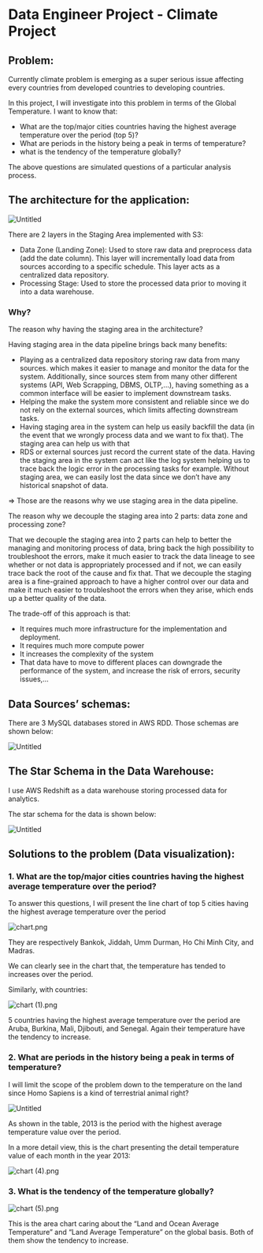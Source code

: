 # Data Engineer Project - Climate Project

## **Problem:**

Currently climate problem is emerging as a super serious issue affecting every countries from developed countries to developing countries.

In this project, I will investigate into this problem in terms of the Global Temperature. I want to know that:

- What are the top/major cities countries having the highest average temperature over the period (top 5)?
- What are periods in the history being a peak in terms of temperature?
- what is the tendency of the temperature globally?

The above questions are simulated questions of a particular analysis process. 

## The architecture for the application:

![Untitled](Visualization/Untitled.png)

There are 2 layers in the Staging Area implemented with S3: 

- Data Zone (Landing Zone): Used to store raw data and preprocess data (add the date column). This layer will incrementally load data from sources according to a specific schedule. This layer acts as a centralized data repository.
- Processing Stage: Used to store the processed data prior to moving it into a data warehouse.

### Why?

The reason why having the staging area in the architecture?

Having staging area in the data pipeline brings back many benefits:

- Playing as a centralized data repository storing raw data from many sources. which makes it easier to manage and monitor the data for the system. Additionally, since sources stem from many other different systems (API, Web Scrapping, DBMS, OLTP,…), having something as a common interface will be easier to implement downstream tasks.
- Helping the make the system more consistent and reliable since we do not rely on the external sources, which limits affecting downstream tasks.
- Having staging area in the system can help us easily backfill the data (in the event that we wrongly process data and we want to fix that). The staging area can help us with that
- RDS or external sources just record the current state of the data. Having the staging area in the system can act like the log system helping us to trace back the logic error in the processing tasks for example. Without staging area, we can easily lost the data since we don’t have any historical snapshot of data.

⇒ Those are the reasons why we use staging area in the data pipeline.

The reason why we decouple the staging area into 2 parts: data zone and processing zone?

That we decouple the staging area into 2 parts can help to better the managing and monitoring process of data, bring back the high possibility to troubleshoot the errors, make it much easier to track the data lineage to see whether or not data is appropriately processed and if not, we can easily trace back the root of the cause and fix that. That we decouple the staging area is a fine-grained approach to have a higher control over our data and make it much easier to troubleshoot the errors when they arise, which ends up a better quality of the data. 

The trade-off of this approach is that:

- It requires much more infrastructure for the implementation and deployment.
- It requires much more compute power
- It increases the complexity of the system
- That data have to move to different places can downgrade the performance of the system, and increase the risk of errors, security issues,…

## Data Sources’ schemas:

There are 3 MySQL databases stored in AWS RDD. Those schemas are shown below:

![Untitled](Visualization/Untitled%201.png)

## The Star Schema in the Data Warehouse:

I use AWS Redshift as a data warehouse storing processed data for analytics.

The star schema for the data is shown below:

![Untitled](Visualization/Untitled%202.png)

## Solutions to the problem (Data visualization):

### 1. What are the top/major cities countries having the highest average temperature over the period?

To answer this questions, I will present the line chart of top 5 cities having the highest average temperature over the period

![chart.png](Visualization/chart.png)

They are respectively Bankok,  Jiddah, Umm Durman, Ho Chi Minh City, and Madras. 

We can clearly see in the chart that, the temperature has tended to increases over the period. 

Similarly, with countries:

![chart (1).png](Visualization/chart_(1).png)

5 countries having the highest average temperature over the period are Aruba, Burkina, Mali, Djibouti, and Senegal. 
Again their temperature have the tendency to increase. 

### 2. What are periods in the history being a peak in terms of temperature?

I will limit the scope of the problem down to the temperature on the land since Homo Sapiens is a kind of terrestrial animal right?

![Untitled](Visualization/Untitled%203.png)

As shown in the table, 2013 is the period with the highest average temperature value over the period.

In  a more detail view, this is the chart presenting the detail temperature value of each month in the year 2013:

![chart (4).png](Visualization/chart_(4).png)

### 3. What is the tendency of the temperature globally?

![chart (5).png](Visualization/chart_(5).png)

This is the area chart caring about the “Land and Ocean Average Temperature” and “Land Average Temperature” on the global basis. Both of them show the tendency to increase.

